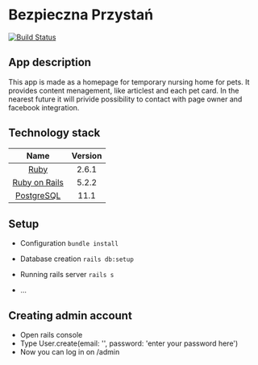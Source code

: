 # Bezpieczna Przystań

[![Build Status](https://travis-ci.com/bezpieczna-przystan/bezpieczna-przystan.svg?branch=master)](https://travis-ci.com/bezpieczna-przystan/bezpieczna-przystan)

## App description

This app is made as a homepage for temporary nursing home for pets. It provides content menagement, like articlest and each pet card.
In the nearest future it will privide possibility to contact with page owner and facebook integration.

## Technology stack

|                     Name                     | Version |
| :------------------------------------------: | :-----: |
|      [Ruby](https://www.ruby-lang.org)       |  2.6.1  |
| [Ruby on Rails](http://www.rubyonrails.org/) |  5.2.2  |
|   [PostgreSQL](http://www.postgresql.org/)   |  11.1   |

## Setup

- Configuration
  `bundle install`

- Database creation
  `rails db:setup`

- Running rails server
  `rails s`

* ...
## Creating admin account

- Open rails console
- Type User.create(email: '<email here>', password: 'enter your password here')
- Now you can log in on /admin

